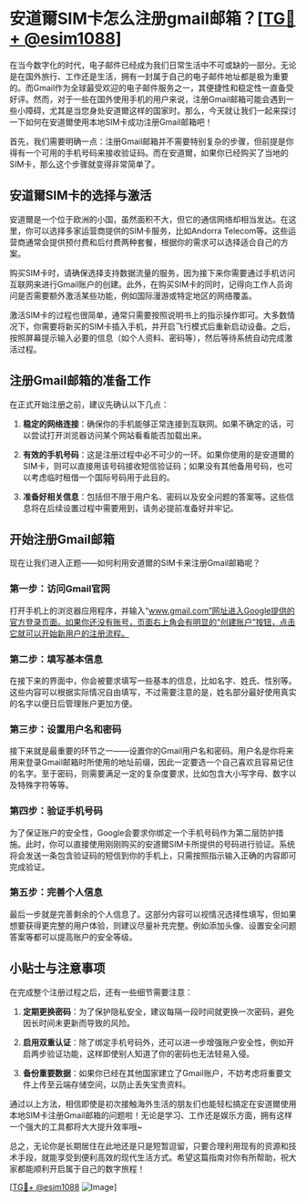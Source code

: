 # 安道爾SIM卡怎么注册gmail邮箱？[[TG💪+ @esim1088](https://t.me/s/esim1088)]

在当今数字化的时代，电子邮件已经成为我们日常生活中不可或缺的一部分。无论是在国外旅行、工作还是生活，拥有一封属于自己的电子邮件地址都是极为重要的。而Gmail作为全球最受欢迎的电子邮件服务之一，其便捷性和稳定性一直备受好评。然而，对于一些在国外使用手机的用户来说，注册Gmail邮箱可能会遇到一些小障碍，尤其是当您身处安道爾这样的国家时。那么，今天就让我们一起来探讨一下如何在安道爾使用本地SIM卡成功注册Gmail邮箱吧！

首先，我们需要明确一点：注册Gmail邮箱并不需要特别复杂的步骤，但前提是你得有一个可用的手机号码来接收验证码。而在安道爾，如果你已经购买了当地的SIM卡，那么这个步骤就变得非常简单了。

## 安道爾SIM卡的选择与激活

安道爾是一个位于欧洲的小国，虽然面积不大，但它的通信网络却相当发达。在这里，你可以选择多家运营商提供的SIM卡服务，比如Andorra Telecom等。这些运营商通常会提供预付费和后付费两种套餐，根据你的需求可以选择适合自己的方案。

购买SIM卡时，请确保选择支持数据流量的服务，因为接下来你需要通过手机访问互联网来进行Gmail账户的创建。此外，在购买SIM卡的同时，记得向工作人员询问是否需要额外激活某些功能，例如国际漫游或特定地区的网络覆盖。

激活SIM卡的过程也很简单，通常只需要按照说明书上的指示操作即可。大多数情况下，你需要将新买的SIM卡插入手机，并开启飞行模式后重新启动设备。之后，按照屏幕提示输入必要的信息（如个人资料、密码等），然后等待系统自动完成激活过程。

## 注册Gmail邮箱的准备工作

在正式开始注册之前，建议先确认以下几点：

1. **稳定的网络连接**：确保你的手机能够正常连接到互联网。如果不确定的话，可以尝试打开浏览器访问某个网站看看能否加载出来。
   
2. **有效的手机号码**：这是注册过程中必不可少的一环。如果你使用的是安道爾的SIM卡，则可以直接用该号码接收短信验证码；如果没有其他备用号码，也可以考虑临时租借一个国际号码用于此目的。

3. **准备好相关信息**：包括但不限于用户名、密码以及安全问题的答案等。这些信息将在后续设置过程中需要用到，请务必提前准备好并牢记。

## 开始注册Gmail邮箱

现在让我们进入正题——如何利用安道爾的SIM卡来注册Gmail邮箱呢？

### 第一步：访问Gmail官网
打开手机上的浏览器应用程序，并输入“www.gmail.com”网址进入Google提供的官方登录页面。如果你还没有账号，页面右上角会有明显的“创建账户”按钮，点击它就可以开始新用户的注册流程。

### 第二步：填写基本信息
在接下来的界面中，你会被要求填写一些基本的信息，比如名字、姓氏、性别等。这些内容可以根据实际情况自由填写，不过需要注意的是，姓名部分最好使用真实的名字以便日后管理账户更加方便。

### 第三步：设置用户名和密码
接下来就是最重要的环节之一——设置你的Gmail用户名和密码。用户名是你将来用来登录Gmail邮箱时所使用的地址前缀，因此一定要选一个自己喜欢且容易记住的名字。至于密码，则需要满足一定的复杂度要求，比如包含大小写字母、数字以及特殊字符等等。

### 第四步：验证手机号码
为了保证账户的安全性，Google会要求你绑定一个手机号码作为第二层防护措施。此时，你可以直接使用刚刚购买的安道爾SIM卡所提供的号码进行验证。系统将会发送一条包含验证码的短信到你的手机上，只需按照指示输入正确的内容即可完成验证。

### 第五步：完善个人信息
最后一步就是完善剩余的个人信息了。这部分内容可以视情况选择性填写，但如果想要获得更完整的用户体验，则建议尽量补充完整。例如添加头像、设置安全问题答案等都可以提高账户的安全等级。

## 小贴士与注意事项

在完成整个注册过程之后，还有一些细节需要注意：

1. **定期更换密码**：为了保护隐私安全，建议每隔一段时间就更换一次密码，避免因长时间未更新而导致的风险。

2. **启用双重认证**：除了绑定手机号码外，还可以进一步增强账户安全性，例如开启两步验证功能，这样即使别人知道了你的密码也无法轻易入侵。

3. **备份重要数据**：如果你已经在其他国家建立了Gmail账户，不妨考虑将重要文件上传至云端存储空间，以防止丢失宝贵资料。

通过以上方法，相信即使是初次接触海外生活的朋友们也能轻松搞定在安道爾使用本地SIM卡注册Gmail邮箱的问题啦！无论是学习、工作还是娱乐方面，拥有这样一个强大的工具都将大大提升效率哦~

总之，无论你是长期居住在此地还是只是短暂逗留，只要合理利用现有的资源和技术手段，就能享受到便利高效的现代生活方式。希望这篇指南对你有所帮助，祝大家都能顺利开启属于自己的数字旅程！

[[TG💪+ @esim1088](https://t.me/s/esim1088) ![Image](https://i.postimg.cc/4NQfJmqS/Snipaste-2025-05-13-00-14-12.png)]